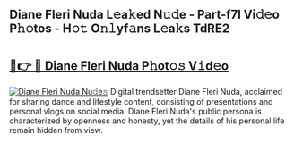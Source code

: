 ## Diane Fleri Nuda L𝚎a𝚔ed N𝚞𝚍e - Part-f7l Vi𝚍𝚎o P𝚑𝚘tos - H𝚘𝚝 O𝚗𝚕yf𝚊ns L𝚎a𝚔s TdRE2

# <h2><a href="http://kfcirrp.oniu.top/?m=Diane+Fleri+Nuda">🔗👉 🔴 Diane Fleri Nuda P𝚑ot𝚘𝚜 V𝚒d𝚎o</a></h2>

[![Diane Fleri Nuda Nu𝚍e𝚜](https://i.imgur.com/0qMVB7G.gif)](http://kfcirrp.oniu.top/?m=Diane+Fleri+Nuda)
Digital trendsetter Diane Fleri Nuda, acclaimed for sharing dance and lifestyle content, consisting of presentations and personal vlogs on social media. Diane Fleri Nuda's public persona is characterized by openness and honesty, yet the details of his personal life remain hidden from view.  
